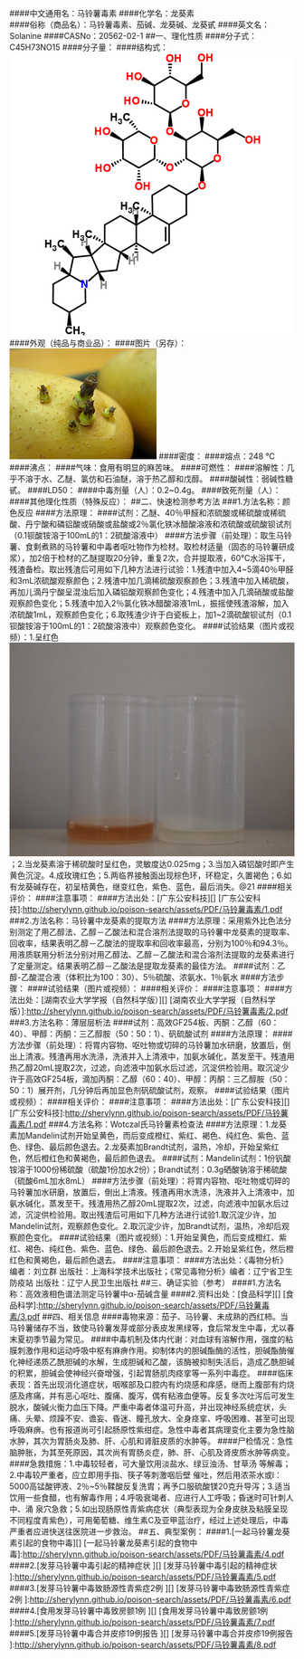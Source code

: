 ####中文通用名：马铃薯毒素
####化学名：龙葵素   
####俗称（商品名）：马铃薯毒素、茄碱、龙葵碱、龙葵甙
####英文名：Solanine 
####CASNo：20562-02-1
##一、理化性质
####分子式：C45H73NO15 
####分子量：
####结构式：![结构式](./assets/duwu/马铃薯毒素/@0结构式.png)
####外观（纯品与商业品）：
####图片（另存）：![外观](./assets/duwu/马铃薯毒素/@1外观.jpg)
####密度：
####熔点：248 ℃  
####沸点：
####气味：食用有明显的麻苦味。
####可燃性：
####溶解性：几乎不溶于水、乙醚、氯仿和石油醚，溶于热乙醇和戊醇。
####酸碱性：弱碱性糖甙。
####LD50：
####中毒剂量（人）：0.2~0.4g。
####致死剂量（人）：
####其他理化性质（特殊反应）：
##二、快速检测参考方法
###1.方法名称：颜色反应
####方法原理：
####试剂：乙醚、40％甲醛和浓硫酸或稀硫酸或稀硫酸、丹宁酸和磷铝酸或硝酸或盐酸或2％氯化铁冰醋酸溶液和浓硫酸或硫酸钡试剂（0.1钡酸铵溶于100mL的1：2硫酸溶液中）
####方法步骤（前处理）：取生马铃薯、食剩煮熟的马铃薯和中毒者呕吐物作为检材。取检材适量（固态的马铃薯研成浆），加2倍于检材的乙醚提取20分钟，重复2次，合并提取液，60℃水浴挥干，残渣备检。取出残渣后可用如下几种方法进行试验：1.残渣中加入4~5滴40％甲醛和3mL浓硫酸观察颜色；2.残渣中加几滴稀硫酸观察颜色；3.残渣中加入稀硫酸，再加儿滴丹宁酸呈混浊后加入磷铝酸观察颜色变化；4.残渣中加入几滴硝酸或盐酸观察颜色变化；5.残渣中加入2％氯化铁冰醋酸溶液1mL，振摇使残渣溶解，加入浓硫酸1mL，观察颜色变化；6.取残渣少许于白瓷板上，加1~2滴硫酸钡试剂（0.1钡酸铵溶于100mL的1：2硫酸溶液中）观察颜色变化。
####试验结果（图片或视频）：1.呈红色![结果图片](./assets/duwu/马铃薯毒素/@2结果图片.jpg)；2.当龙葵素溶于稀硫酸时呈红色，灵敏度达0.025mg；3.当加入磷铝酸时即产生黄色沉淀。4.成玫瑰红色；5.两临界接触面出现棕色环，环稳定，久置褐色；6.如有龙葵碱存在，初呈桔黄色，继变红色，紫色、蓝色，最后消失。@21
####相关评价：
####注意事项：
####方法出处：[广东公安科技][]
[广东公安科技]:http://sherylynn.github.io/poison-search/assets/PDF/马铃薯毒素/1.pdf
###2.方法名称：马铃薯中龙葵素的提取方法
####方法原理：采用紫外比色法分别测定了用乙醇法、乙醇－乙酸法和混合溶剂法提取的马铃薯中龙葵素的提取率、回收率，结果表明乙醇－乙酸法的提取率和回收率最高，分别为100％和94.3％。用液质联用分析法分别对用乙醇法、乙醇－乙酸法和混合溶剂法提取的龙葵素进行了定量测定。结果表明乙醇－乙酸法是提取龙葵素的最佳方法。
####试剂：乙醇-乙酸混合液（体积比为100：30）、5％硫酸、浓氨水、1％氨水
####方法步骤：
####试验结果（图片或视频）：
####相关评价：
####注意事项：
####方法出处：[湖南农业大学学报（自然科学版）][]
[湖南农业大学学报（自然科学版）]:http://sherylynn.github.io/poison-search/assets/PDF/马铃薯毒素/2.pdf
###3.方法名称：薄层层析法
####试剂：高效GF254板、丙酮：乙醇（60：40）、甲醇：丙酮：三乙醇胺（50：50：1）、矾硫酸试剂
####方法原理：
####方法步骤（前处理）：将胃内容物、呕吐物或切碎的马铃薯加水研磨，放置后，倒出上清液。残渣再用水洗涤，洗液并入上清液中，加氨水碱化，蒸发至干。残渣用热乙醇20mL提取2次，过滤，向滤液中加氨水后过滤，沉淀供检验用。取沉淀少许于高效GF254板，滴加丙酮：乙醇（60：40）、甲醇：丙酮：三乙醇胺（50：50：1）展开剂，几分钟后再加显色剂矾硫酸试剂，观察。
####试验结果（图片或视频）：
####相关评价：
####注意事项：
####方法出处：[广东公安科技][]
[广东公安科技]:http://sherylynn.github.io/poison-search/assets/PDF/马铃薯毒素/1.pdf
###4.方法名称：Wotczal氏马铃薯素检查法
####方法原理：1.龙葵素加Mandelin试剂开始呈黄色，而后变成橙红、紫红、褐色、纯红色、紫色、蓝色、绿色、最后颜色退去。2.龙葵素加Brandt试剂，温热，冷却，开始呈紫红色，然后橙红色和黄褐色，最后颜色退去。
####试剂：Mandelin试剂：1份钒酸铵溶于1000份稀硫酸（硫酸1份加水2份）；Brandt试剂：0.3g硒酸钠溶于稀硫酸（硫酸6mL加水8mL）
####方法步骤（前处理）：将胃内容物、呕吐物或切碎的马铃薯加水研磨，放置后，倒出上清液。残渣再用水洗涤，洗液并入上清液中，加氨水碱化，蒸发至干。残渣用热乙醇20mL提取2次，过滤，向滤液中加氨水后过滤，沉淀供检验用。取出残渣后可用如下几种方法进行试验1.取沉淀少许，加Mandelin试剂，观察颜色变化。2.取沉淀少许，加Brandt试剂，温热，冷却后观察颜色变化。
####试验结果（图片或视频）：1.开始呈黄色，而后变成橙红、紫红、褐色、纯红色、紫色、蓝色、绿色、最后颜色退去。2.开始呈紫红色，然后橙红色和黄褐色，最后颜色退去。
####注意事项：
####方法出处：《毒物分析》编者：刘立群 出版社：上海科学技术出版社；《常见毒物分析》编者：辽宁省卫生防疫站 出版社：辽宁人民卫生出版社 
##三、确证实验（参考）
####1.方法名称：高效液相色谱法测定马铃薯中α-茄碱含量
####2.资料出处：[食品科学][]
[食品科学]:http://sherylynn.github.io/poison-search/assets/PDF/马铃薯毒素/3.pdf
##四、相关信息
####毒物来源：茄子、马铃薯、未成熟的西红柿。当马铃薯储存不当，致使马铃薯发芽或部分表皮发黑绿等，食后常发生中毒，尤以春末夏初季节最为常见。
####中毒机制及体内代谢：对血球有溶解作用，强度的粘膜刺激作用和运动呼吸中枢有麻痹作用。抑制体内的胆碱酯酶的活性，胆碱酯酶催化神经递质乙酰胆碱的水解，生成胆碱和乙酸，该酶被抑制失活后，造成乙酰胆碱的积累，胆碱会使神经兴奋增强，引起胃肠肌肉痉挛等一系列中毒症。
####临床表现：首先出现消化道症状，咽喉部及口腔内有灼烧感和痒感，继而上腹部有灼烧感及疼痛，并有恶心呕吐、腹痛、腹泻，偶有粘液血便等。反复多次吐泻后可发生脱水，酸碱火衡力血压下降。严重中毒者体温可升高，并出现神经系统症状，头痛、头晕、烦躁不安、谵妄、昏迷、瞳孔放大、全身痉挛、呼吸困难、甚至可出现呼吸麻痹。也有报道尚可引起肠原性紫绀症。急性中毒者其病理变化主要为急性脑水肿，其次为胃肠炎及肺、肝、心肌和肾脏皮质的水肿等。
####尸检情况：急性脑肿胀，为其至死原因，其次尚有胃肠炎症，肺、肝、心肌及肾皮质水肿等病变。
####急救措施：1.中毒较轻者，可大量饮用淡盐水、绿豆浊汤、甘草汤 等解毒；2.中毒较严重者，应立即用手指、筷子等刺激咽后壁 催吐，然后用浓茶水或l：5000高锰酸钾液、2％~5％鞣酸反复洗胄；再予口服硫酸镁20克升导泻；3.适当饮用一些食醋，也有解毒作用；4.呼吸衰竭者、应进行人工呼吸；昏迷时可针刺人中、涌 泉穴急救；5.如出现肠原性青紫病症状（典型表现为全身皮肤及粘膜呈现不同程度青紫色），可用葡萄糖、维生素C及亚甲蓝治疗，经过上述处理后，中毒严重者应进快送往医院进一步救治。
##五、典型案例：
####1.[一起马铃薯龙葵素引起的食物中毒][]
[一起马铃薯龙葵素引起的食物中毒]:http://sherylynn.github.io/poison-search/assets/PDF/马铃薯毒素/4.pdf
####2.[发芽马铃薯中毒引起的精神症状 ][]
[发芽马铃薯中毒引起的精神症状 ]:http://sherylynn.github.io/poison-search/assets/PDF/马铃薯毒素/5.pdf
####3.[发芽马铃薯中毒致肠源性青紫症2例 ][]
[发芽马铃薯中毒致肠源性青紫症2例 ]:http://sherylynn.github.io/poison-search/assets/PDF/马铃薯毒素/6.pdf
####4.[食用发芽马铃薯中毒致房颤1例 ][]
[食用发芽马铃薯中毒致房颤1例 ]:http://sherylynn.github.io/poison-search/assets/PDF/马铃薯毒素/7.pdf
####5.[发芽马铃薯中毒合并皮疹19例报告 ][]
[发芽马铃薯中毒合并皮疹19例报告 ]:http://sherylynn.github.io/poison-search/assets/PDF/马铃薯毒素/8.pdf 
